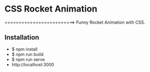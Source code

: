 # CSS Rocket Animation
=========================> 
Funny Rocket Animation with CSS.

Installation
--------------------

+ $ npm install
+ $ npm run build
+ $ npm run serve
+ http://localhost:3000

